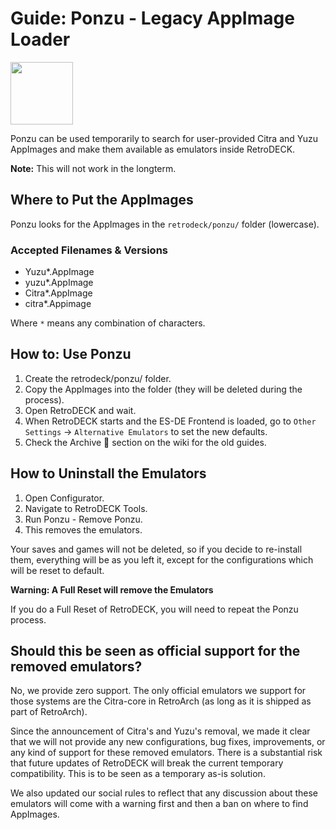 # Guide: Ponzu - Legacy AppImage Loader

<img src="../../../wiki_images/logos/ponzu-logo.png" width="100">

Ponzu can be used temporarily to search for user-provided Citra and Yuzu AppImages and make them available as emulators inside RetroDECK.

**Note:** This will not work in the longterm.

## Where to Put the AppImages

Ponzu looks for the AppImages in the `retrodeck/ponzu/` folder (lowercase).

### Accepted Filenames & Versions

- Yuzu*.AppImage
- yuzu*.AppImage
- Citra*.AppImage
- citra*.Appimage

Where `*` means any combination of characters.

## How to: Use Ponzu

1. Create the retrodeck/ponzu/ folder.
2. Copy the AppImages into the folder (they will be deleted during the process).
3. Open RetroDECK and wait.
4. When RetroDECK starts and the ES-DE Frontend is loaded, go to `Other Settings` -> `Alternative Emulators` to set the new defaults.
5. Check the Archive 📂 section on the wiki for the old guides.  

## How to Uninstall the Emulators

1. Open Configurator.
2. Navigate to RetroDECK Tools.
3. Run Ponzu - Remove Ponzu.
4. This removes the emulators.

Your saves and games will not be deleted, so if you decide to re-install them, everything will be as you left it, except for the configurations which will be reset to default.

**Warning: A Full Reset will remove the Emulators**

If you do a Full Reset of RetroDECK, you will need to repeat the Ponzu process.

## Should this be seen as official support for the removed emulators?

No, we provide zero support. The only official emulators we support for those systems are the Citra-core in RetroArch (as long as it is shipped as part of RetroArch).

Since the announcement of Citra's and Yuzu's removal, we made it clear that we will not provide any new configurations, bug fixes, improvements, or any kind of support for these removed emulators. There is a substantial risk that future updates of RetroDECK will break the current temporary compatibility. This is to be seen as a temporary as-is solution.

We also updated our social rules to reflect that any discussion about these emulators will come with a warning first and then a ban on where to find AppImages.
